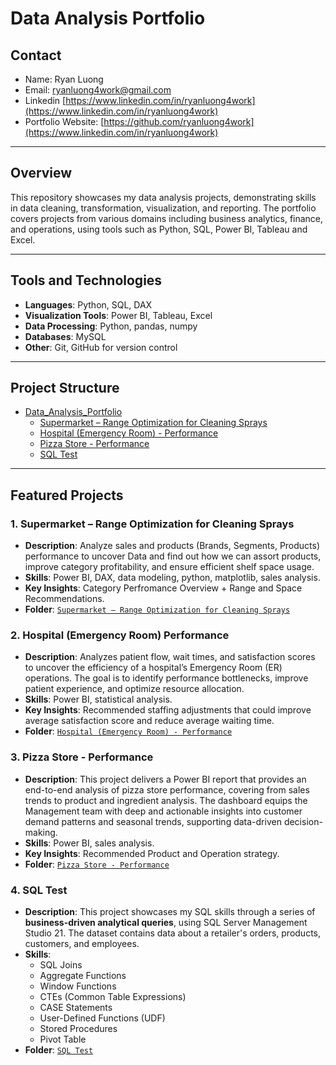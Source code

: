 # Data Analysis Portfolio

## Contact
- Name: Ryan Luong
- Email: [ryanluong4work@gmail.com](mailto:ryanluong4work@gmail.com)
- Linkedin [https://www.linkedin.com/in/ryanluong4work](https://www.linkedin.com/in/ryanluong4work)
- Portfolio Website: [https://github.com/ryanluong4work](https://www.linkedin.com/in/ryanluong4work)

---

## Overview
This repository showcases my data analysis projects, demonstrating skills in data cleaning, transformation, visualization, and reporting. The portfolio covers projects from various domains including business analytics, finance, and operations, using tools such as Python, SQL, Power BI, Tableau and Excel.

---

## Tools and Technologies
- **Languages**: Python, SQL, DAX
- **Visualization Tools**: Power BI, Tableau, Excel
- **Data Processing**: Python, pandas, numpy
- **Databases**: MySQL
- **Other**: Git, GitHub for version control

---

## Project Structure
 - [Data_Analysis_Portfolio](https://github.com/luongtonvy/Data_Analysis_Portfolio)
    - [Supermarket – Range Optimization for Cleaning Sprays](https://github.com/luongtonvy/Data_Analysis_Portfolio/tree/main/Supermarket%20–%20Range%20Optimization%20for%20Cleaning%20Sprays)
    - [Hospital (Emergency Room) - Performance](https://github.com/luongtonvy/Data_Analysis_Portfolio/tree/main/Hospital%20(Emergency%20Room)%20Performance)
    - [Pizza Store - Performance](https://github.com/luongtonvy/Data_Analysis_Portfolio/tree/ad5505a6271856770104c7a379e22f0b0021035c/Pizza%20Store%20-%20Performance)
    - [SQL Test](https://github.com/luongtonvy/Data_Analysis_Portfolio/tree/ad5505a6271856770104c7a379e22f0b0021035c/SQL%20Test)
         
---

## Featured Projects

### 1. Supermarket – Range Optimization for Cleaning Sprays
- **Description**: Analyze sales and products (Brands, Segments, Products) performance to uncover Data and find out how we can assort products, improve category profitability, and ensure efficient shelf space usage.
- **Skills**: Power BI, DAX, data modeling, python, matplotlib, sales analysis.
- **Key Insights**: Category Perfromance Overview + Range and Space Recommendations.
- **Folder**: [`Supermarket – Range Optimization for Cleaning Sprays`](https://github.com/luongtonvy/Data_Analysis_Portfolio/tree/main/Supermarket%20–%20Range%20Optimization%20for%20Cleaning%20Sprays)

### 2. Hospital (Emergency Room) Performance
- **Description**: Analyzes patient flow, wait times, and satisfaction scores to uncover the efficiency of a hospital’s Emergency Room (ER) operations. The goal is to identify performance bottlenecks, improve patient experience, and optimize resource allocation.
- **Skills**: Power BI, statistical analysis.
- **Key Insights**: Recommended staffing adjustments that could improve average satisfaction score and reduce average waiting time.
- **Folder**: [`Hospital (Emergency Room) - Performance`](https://github.com/luongtonvy/Data_Analysis_Portfolio/tree/main/Hospital%20(Emergency%20Room)%20Performance)

### 3. Pizza Store - Performance
- **Description**: This project delivers a Power BI report that provides an end-to-end analysis of pizza store performance, covering from sales trends to product and ingredient analysis. The dashboard equips the Management team with deep and actionable insights into customer demand patterns and seasonal trends, supporting data-driven decision-making.
- **Skills**: Power BI, sales analysis.
- **Key Insights**: Recommended Product and Operation strategy.
- **Folder**: [`Pizza Store - Performance`](https://github.com/luongtonvy/Data_Analysis_Portfolio/tree/ad5505a6271856770104c7a379e22f0b0021035c/Pizza%20Store%20-%20Performance)

### 4. SQL Test
- **Description**: This project showcases my SQL skills through a series of **business-driven analytical queries**, using SQL Server Management Studio 21. The dataset contains data about a retailer's orders, products, customers, and employees.
- **Skills**:
    - SQL Joins
    - Aggregate Functions
    - Window Functions
    - CTEs (Common Table Expressions)
    - CASE Statements
    - User-Defined Functions (UDF)
    - Stored Procedures
    - Pivot Table
- **Folder**: [`SQL Test`](https://github.com/luongtonvy/Data_Analysis_Portfolio/tree/88d8780f691b3a100eaf774a049c4e9ff51c8f60/SQL%20Test)


